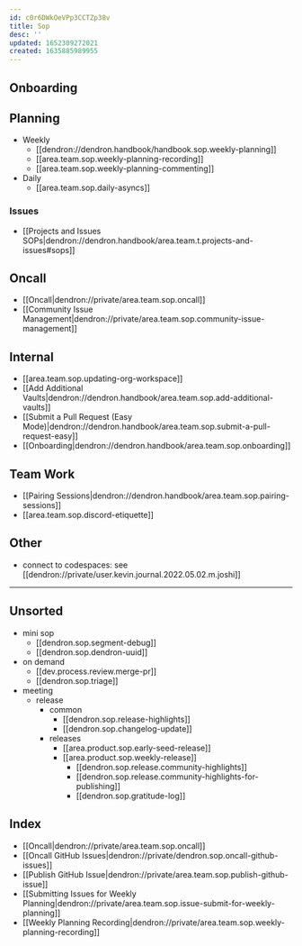 ```yaml
---
id: c0r6DWkOeVPp3CCTZp38v
title: Sop
desc: ''
updated: 1652309272021
created: 1635885989955
---
```



## Onboarding

## Planning
- Weekly
    - [[dendron://dendron.handbook/handbook.sop.weekly-planning]]
    - [[area.team.sop.weekly-planning-recording]]
    - [[area.team.sop.weekly-planning-commenting]]
- Daily
    - [[area.team.sop.daily-asyncs]]

### Issues 
- [[Projects and Issues SOPs|dendron://dendron.handbook/area.team.t.projects-and-issues#sops]]

## Oncall
- [[Oncall|dendron://private/area.team.sop.oncall]]
- [[Community Issue Management|dendron://private/area.team.sop.community-issue-management]]

## Internal
- [[area.team.sop.updating-org-workspace]]
- [[Add Additional Vaults|dendron://dendron.handbook/area.team.sop.add-additional-vaults]]
- [[Submit a Pull Request (Easy Mode)|dendron://dendron.handbook/area.team.sop.submit-a-pull-request-easy]]
- [[Onboarding|dendron://dendron.handbook/area.team.sop.onboarding]]

## Team Work
- [[Pairing Sessions|dendron://dendron.handbook/area.team.sop.pairing-sessions]]
- [[area.team.sop.discord-etiquette]]

## Other
- connect to codespaces: see [[dendron://private/user.kevin.journal.2022.05.02.m.joshi]]

---

## Unsorted
- mini sop
    - [[dendron.sop.segment-debug]]
    - [[dendron.sop.dendron-uuid]]
- on demand
    - [[dev.process.review.merge-pr]]
    - [[dendron.sop.triage]]
- meeting
    - release
        - common
            - [[dendron.sop.release-highlights]]
            - [[dendron.sop.changelog-update]]
        - releases
            - [[area.product.sop.early-seed-release]]
            - [[area.product.sop.weekly-release]]
                - [[dendron.sop.release.community-highlights]]
                - [[dendron.sop.release.community-highlights-for-publishing]]
                - [[dendron.sop.gratitude-log]]

## Index
- [[Oncall|dendron://private/area.team.sop.oncall]]
- [[Oncall GitHub Issues|dendron://private/dendron.sop.oncall-github-issues]]
- [[Publish GitHub Issue|dendron://private/area.team.sop.publish-github-issue]]
- [[Submitting Issues for Weekly Planning|dendron://private/area.team.sop.issue-submit-for-weekly-planning]]
- [[Weekly Planning Recording|dendron://private/area.team.sop.weekly-planning-recording]]
